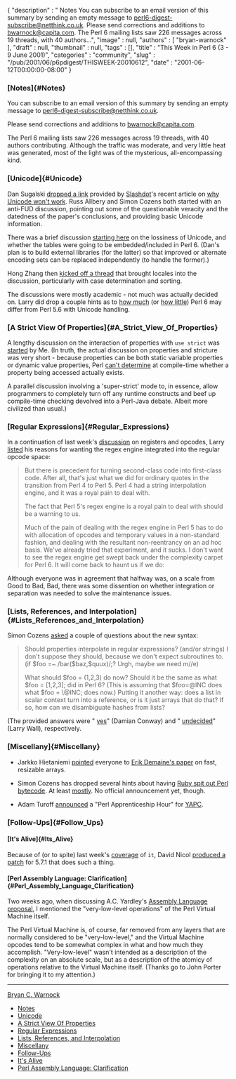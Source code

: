{
   "description" : " Notes You can subscribe to an email version of this summary by sending an empty message to perl6-digest-subscribe@netthink.co.uk. Please send corrections and additions to bwarnock@capita.com. The Perl 6 mailing lists saw 226 messages across 19 threads, with 40 authors...",
   "image" : null,
   "authors" : [
      "bryan-warnock"
   ],
   "draft" : null,
   "thumbnail" : null,
   "tags" : [],
   "title" : "This Week in Perl 6 (3 - 9 June 2001)",
   "categories" : "community",
   "slug" : "/pub/2001/06/p6pdigest/THISWEEK-20010612",
   "date" : "2001-06-12T00:00:00-08:00"
}





### [Notes]{#Notes}

You can subscribe to an email version of this summary by sending an
empty message to <perl6-digest-subscribe@netthink.co.uk>.

Please send corrections and additions to <bwarnock@capita.com>.

The Perl 6 mailing lists saw 226 messages across 19 threads, with 40
authors contributing. Although the traffic was moderate, and very little
heat was generated, most of the light was of the mysterious,
all-encompassing kind.

### [Unicode]{#Unicode}

Dan Sugalski [dropped a
link](http://archive.develooper.com/perl6-internals@perl.org/msg03062.html)
provided by [Slashdot](http://slashdot.org/)'s recent article on [why
Unicode won't
work](http://www.hastingsresearch.com/net/04-unicode-limitations.shtml).
Russ Allbery and Simon Cozens both started with an anti-FUD discussion,
pointing out some of the questionable veracity and the datedness of the
paper's conclusions, and providing basic Unicode information.

There was a brief discussion [starting
here](http://archive.develooper.com/perl6-internals@perl.org/msg03114.html)
on the lossiness of Unicode, and whether the tables were going to be
embedded/included in Perl 6. (Dan's plan is to build external libraries
(for the latter) so that improved or alternate encoding sets can be
replaced independently (to handle the former).)

Hong Zhang then [kicked off a
thread](http://archive.develooper.com/perl6-internals@perl.org/msg03072.html)
that brought locales into the discussion, particularly with case
determination and sorting.

The discussions were mostly academic - not much was actually decided on.
Larry did drop a couple hints as to [how
much](http://archive.develooper.com/perl6-internals@perl.org/msg03098.html)
(or [how
little](http://archive.develooper.com/perl6-internals@perl.org/msg03109.html))
Perl 6 may differ from Perl 5.6 with Unicode handling.

### [A Strict View Of Properties]{#A_Strict_View_Of_Properties}

A lengthy discussion on the interaction of properties with `use strict`
was
[started](http://archive.develooper.com/perl6-language@perl.org/msg07412.html)
by Me. (In truth, the actual discussion on properties and stricture was
very short - because properties can be both static variable properties
or dynamic value properties, Perl [can't
determine](http://archive.develooper.com/perl6-language@perl.org/msg07457.html)
at compile-time whether a property being accessed actually exists.

A parallel discussion involving a 'super-strict' mode to, in essence,
allow programmers to completely turn off any runtime constructs and beef
up compile-time checking devolved into a Perl-Java debate. Albeit more
civilized than usual.)

### [Regular Expressions]{#Regular_Expressions}

In a continuation of last week's
[discussion](/pub/2001/06/p6pdigest/THISWEEK-20010601.html#Perl_Virtual_Registers_continued)
on registers and opcodes, Larry
[listed](http://archive.develooper.com/perl6-internals@perl.org/msg03034.html)
his reasons for wanting the regex engine integrated into the regular
opcode space:

> But there is precedent for turning second-class code into first-class
> code. After all, that's just what we did for ordinary quotes in the
> transition from Perl 4 to Perl 5. Perl 4 had a string interpolation
> engine, and it was a royal pain to deal with.
>
> The fact that Perl 5's regex engine is a royal pain to deal with
> should be a warning to us.
>
> Much of the pain of dealing with the regex engine in Perl 5 has to do
> with allocation of opcodes and temporary values in a non-standard
> fashion, and dealing with the resultant non-reentrancy on an ad hoc
> basis. We've already tried that experiment, and it sucks. I don't want
> to see the regex engine get swept back under the complexity carpet for
> Perl 6. It will come back to haunt us if we do:

Although everyone was in agreement that halfway was, on a scale from
Good to Bad, Bad, there was some dissention on whether integration or
separation was needed to solve the maintenance issues.

### [Lists, References, and Interpolation]{#Lists_References_and_Interpolation}

Simon Cozens
[asked](http://archive.develooper.com/perl6-language@perl.org/msg07464.html)
a couple of questions about the new syntax:

> Should properties interpolate in regular expressions? (and/or strings)
> I don't suppose they should, because we don't expect subroutines to.
> (if \$foo =\~ /bar(\$baz,\$quux)/;? Urgh, maybe we need m//e)
>
> What should \$foo = (1,2,3) do now? Should it be the same as what
> \$foo = \[1,2,3\]; did in Perl 6? (This is assuming that \$foo=@INC
> does what \$foo = \\@INC; does now.) Putting it another way: does a
> list in scalar context turn into a reference, or is it just arrays
> that do that? If so, how can we disambiguate hashes from lists?

(The provided answers were "
[yes](http://archive.develooper.com/perl6-language@perl.org/msg07469.html)"
(Damian Conway) and "
[undecided](http://archive.develooper.com/perl6-language@perl.org/msg07479.html)"
(Larry Wall), respectively.

### [Miscellany]{#Miscellany}

-   Jarkko Hietaniemi
    [pointed](http://archive.develooper.com/perl6-internals@perl.org/msg03117.html)
    everyone to [Erik Demaine's
    paper](http://db.uwaterloo.ca/~eddemain/papers/WADS99a/) on fast,
    resizable arrays.

-   Simon Cozens has dropped several hints about having [Ruby spit out
    Perl
    bytecode](http://archive.develooper.com/perl6-language@perl.org/msg07401.html).
    At least
    [mostly](http://archive.develooper.com/perl6-language@perl.org/msg07405.html).
    No official announcement yet, though.
-   Adam Turoff
    [announced](http://archive.develooper.com/perl6-meta@perl.org/msg00936.html)
    a "Perl Apprenticeship Hour" for
    [YAPC](http://www.yetanother.org/index.cgi?page=news#yapcnasched).

### [Follow-Ups]{#Follow_Ups}

#### [It's Alive]{#Its_Alive}

Because of (or to spite) last week's
[coverage](/pub/2001/06/p6pdigest/THISWEEK-20010601.html#It_Is_Another_Language_Feature_It_Is_Or_Is_It)
of `it`, David Nicol [produced a
patch](http://archive.develooper.com/perl5-porters@perl.org/msg58600.html)
for 5.7.1 that does such a thing.

#### [Perl Assembly Language: Clarification]{#Perl_Assembly_Language_Clarification}

Two weeks ago, when discussing A.C. Yardley's [Assembly Language
proposal](/pub/2001/05/p6pdigest/THISWEEK-20010526.html#Perl_Assembly_Standard),
I mentioned the "very-low-level operations" of the Perl Virtual Machine
itself.

The Perl Virtual Machine is, of course, far removed from any layers that
are normally considered to be "very-low-level," and the Virtual Machine
opcodes tend to be somewhat complex in what and how much they
accomplish. "Very-low-level" wasn't intended as a description of the
complexity on an absolute scale, but as a description of the atomicy of
operations relative to the Virtual Machine itself. (Thanks go to John
Porter for bringing it to my attention.)

------------------------------------------------------------------------

[Bryan C. Warnock](mailto:bwarnock@capita.com)
-   [Notes](#Notes)
-   [Unicode](#Unicode)
-   [A Strict View Of Properties](#A_Strict_View_Of_Properties)
-   [Regular Expressions](#Regular_Expressions)
-   [Lists, References, and
    Interpolation](#Lists_References_and_Interpolation)
-   [Miscellany](#Miscellany)
-   [Follow-Ups](#Follow_Ups)
-   [It's Alive](#Its_Alive)
-   [Perl Assembly Language:
    Clarification](#Perl_Assembly_Language_Clarification)


